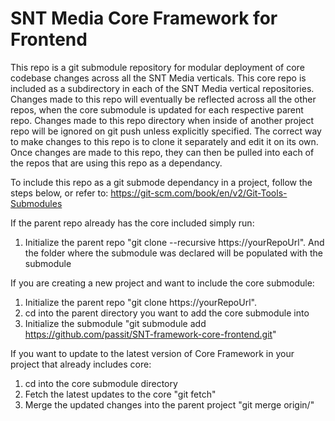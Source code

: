 # SNT Media Core Framework for Frontend

This repo is a git submodule repository for modular deployment of core codebase changes across all the SNT Media verticals. This core repo is included as a subdirectory in each of the SNT Media vertical repositories. Changes made to this repo will eventually be reflected across all the other repos, when the core submodule is updated for each respective parent repo. Changes made to this repo directory when inside of another project repo will be ignored on git push unless explicitly specified. The correct way to make changes to this repo is to clone it separately and edit it on its own. Once changes are made to this repo, they can then be pulled into each of the repos that are using this repo as a dependancy.

To include this repo as a git submode dependancy in a project, follow the steps below, or refer to: https://git-scm.com/book/en/v2/Git-Tools-Submodules

If the parent repo already has the core included simply run:
1. Initialize the parent repo "git clone --recursive https://yourRepoUrl". And the folder where the submodule was declared will be populated with the submodule

If you are creating a new project and want to include the core submodule:
1. Initialize the parent repo "git clone https://yourRepoUrl".
2. cd into the parent directory you want to add the core submodule into
3. Initialize the submodule "git submodule add https://github.com/passit/SNT-framework-core-frontend.git"

If you want to update to the latest version of Core Framework in your project that already includes core:
1. cd into the core submodule directory
2. Fetch the latest updates to the core "git fetch"
3. Merge the updated changes into the parent project "git merge origin/<submodule branch you want to merge from>"
